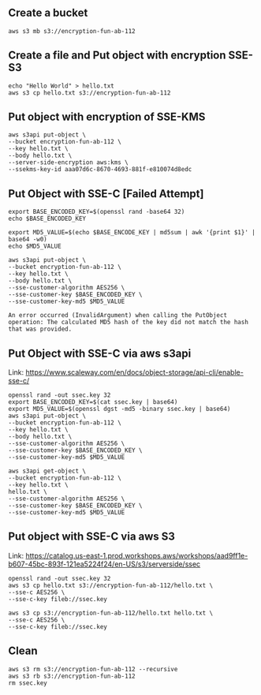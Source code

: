 ## Create a bucket
```
aws s3 mb s3://encryption-fun-ab-112
```

## Create a file and Put object with encryption SSE-S3
```
echo "Hello World" > hello.txt
aws s3 cp hello.txt s3://encryption-fun-ab-112
```

## Put object with encryption of SSE-KMS
```
aws s3api put-object \
--bucket encryption-fun-ab-112 \
--key hello.txt \
--body hello.txt \
--server-side-encryption aws:kms \
--ssekms-key-id aaa07d6c-8670-4693-881f-e810074d8edc
```

## Put Object with SSE-C [Failed Attempt]
```
export BASE_ENCODED_KEY=$(openssl rand -base64 32)
echo $BASE_ENCODED_KEY

export MD5_VALUE=$(echo $BASE_ENCODE_KEY | md5sum | awk '{print $1}' | base64 -w0)
echo $MD5_VALUE

aws s3api put-object \
--bucket encryption-fun-ab-112 \
--key hello.txt \
--body hello.txt \
--sse-customer-algorithm AES256 \
--sse-customer-key $BASE_ENCODED_KEY \
--sse-customer-key-md5 $MD5_VALUE

An error occurred (InvalidArgument) when calling the PutObject operation: The calculated MD5 hash of the key did not match the hash that was provided.
```

## Put Object with SSE-C via aws s3api
Link: https://www.scaleway.com/en/docs/object-storage/api-cli/enable-sse-c/

```
openssl rand -out ssec.key 32
export BASE_ENCODED_KEY=$(cat ssec.key | base64)
export MD5_VALUE=$(openssl dgst -md5 -binary ssec.key | base64)
aws s3api put-object \
--bucket encryption-fun-ab-112 \
--key hello.txt \
--body hello.txt \
--sse-customer-algorithm AES256 \
--sse-customer-key $BASE_ENCODED_KEY \
--sse-customer-key-md5 $MD5_VALUE

aws s3api get-object \
--bucket encryption-fun-ab-112 \
--key hello.txt \
hello.txt \
--sse-customer-algorithm AES256 \
--sse-customer-key $BASE_ENCODED_KEY \
--sse-customer-key-md5 $MD5_VALUE

```
 
## Put object with SSE-C via aws S3
Link: https://catalog.us-east-1.prod.workshops.aws/workshops/aad9ff1e-b607-45bc-893f-121ea5224f24/en-US/s3/serverside/ssec

```
openssl rand -out ssec.key 32
aws s3 cp hello.txt s3://encryption-fun-ab-112/hello.txt \
--sse-c AES256 \
--sse-c-key fileb://ssec.key

aws s3 cp s3://encryption-fun-ab-112/hello.txt hello.txt \
--sse-c AES256 \
--sse-c-key fileb://ssec.key
```

## Clean
```
aws s3 rm s3://encryption-fun-ab-112 --recursive
aws s3 rb s3://encryption-fun-ab-112
rm ssec.key
```
